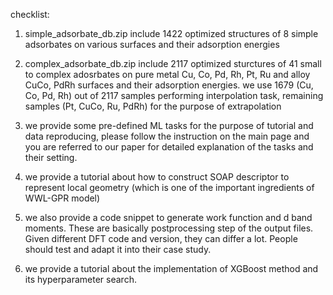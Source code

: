checklist:
1. simple_adsorbate_db.zip
include 1422 optimized structures of 8 simple adsorbates on various surfaces and their adsorption energies 

2. complex_adsorbate_db.zip
include 2117 optimized sturctures of 41 small to complex adosrbates on pure metal Cu, Co, Pd, Rh, Pt, Ru and alloy CuCo, PdRh surfaces and their adsorption energies.
we use 1679 (Cu, Co, Pd, Rh) out of 2117 samples performing interpolation task, remaining samples (Pt, CuCo, Ru, PdRh) for the purpose of extrapolation

3. we provide some pre-defined ML tasks for the purpose of tutorial and data reproducing, please follow the instruction on the main page and
you are referred to our paper for detailed explanation of the tasks and their setting.

4. we provide a tutorial about how to construct SOAP descriptor to represent local geometry (which is one of the important ingredients of WWL-GPR model)

5. we also provide a code snippet to generate work function and d band moments. These are basically postprocessing step of the output files. Given different DFT code and version, they can differ a lot. People should test and adapt it into their case study.  

6. we provide a tutorial about the implementation of XGBoost method and its hyperparameter search.
